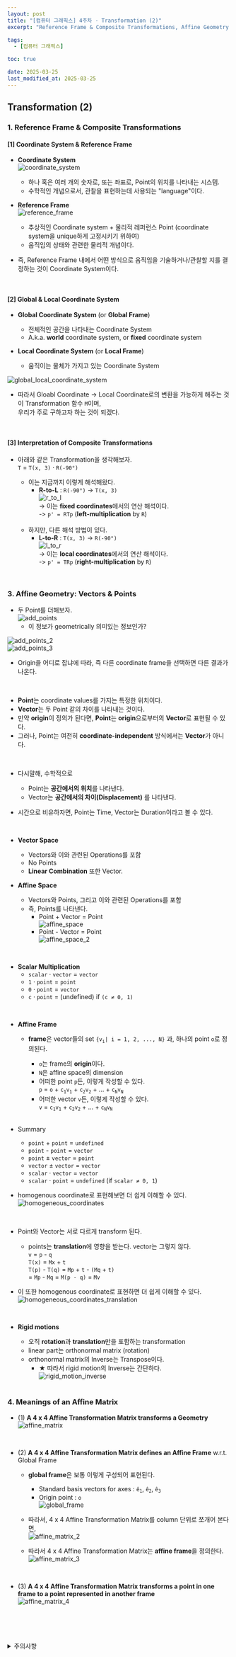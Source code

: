 ```yaml
---
layout: post
title: "[컴퓨터 그래픽스] 4주차 - Transformation (2)"
excerpt: "Reference Frame & Composite Transformations, Affine Geometry: Vectors & Points, Meanings of an Affine Matrix"

tags:
  - [컴퓨터 그래픽스]

toc: true

date: 2025-03-25
last_modified_at: 2025-03-25
---
```

## Transformation (2)
### 1. Reference Frame & Composite Transformations
#### [1] Coordinate System & Reference Frame
- **Coordinate System**  
![coordinate_system][def]  
  - 하나 혹은 여러 개의 숫자로, 또는 좌표로, Point의 위치를 나타내는 시스템.
  - 수학적인 개념으로서, 관찰을 표현하는데 사용되는 "language"이다.

- **Reference Frame**  
![reference_frame][def2]  
  - 추상적인 Coordinate system + 물리적 레퍼런스 Point (coordinate system을 unique하게 고정시키기 위하여)  
  - 움직임의 상태와 관련한 물리적 개념이다.  

- 즉, Reference Frame 내에서 어떤 방식으로 움직임을 기술하거나/관찰할 지를 결정하는 것이 Coordinate System이다.  

<br>

#### [2] Global & Local Coordinate System

- **Global Coordinate System** (or **Global Frame**)
  - 전체적인 공간을 나타내는 Coordinate System  
  - A.k.a. **world** coordinate system, or **fixed** coordinate system

- **Local Coordinate System** (or **Local Frame**)
  - 움직이는 물체가 가지고 있는 Coordinate System  

![global_local_coordinate_system][def3]  

- 따라서 Gloabl Coordinate -> Local Coordinate로의 변환을 가능하게 해주는 것이 Transformation 함수 `M`이며,  
우리가 주로 구하고자 하는 것이 되겠다.  

<br>

#### [3] Interpretation of Composite Transformations
- 아래와 같은 Transformation을 생각해보자.  
`T` = `T(x, 3)` · `R(-90°)`  

  - 이는 지금까지 이렇게 해석해왔다.  
    - **R-to-L** : `R(-90°)` -> `T(x, 3)`  
    ![r_to_l][def4]  
    -> 이는 **fixed coordinates**에서의 연산 해석이다.  
    -> `p' = RTp` (**left-multiplication** by `R`)

  <br>

  - 하지만, 다른 해석 방법이 있다.  
    - **L-to-R** : `T(x, 3)` -> `R(-90°)`  
    ![l_to_r][def5]  
    -> 이는 **local coordinates**에서의 연산 해석이다.  
    -> `p' = TRp` (**right-multiplication** by `R`)  

<br>

### 3. Affine Geometry: Vectors & Points
- 두 Point를 더해보자.  
![add_points][def6]  
  - 이 정보가 geometrically 의미있는 정보인가?  

![add_points_2][def7]  
![add_points_3][def8]  
  -  Origin을 어디로 잡냐에 따라, 즉 다른 coordinate frame을 선택하면 다른 결과가 나온다.  

<br>

- **Point**는 coordinate values를 가지는 특정한 위치이다.  
- **Vector**는 두 Point 같의 차이를 나타내는 것이다.  
- 만약 **origin**이 정의가 된다면, **Point**는 **origin**으로부터의 **Vector**로 표현될 수 있다.  
- 그러나, Point는 여전히 **coordinate-independent** 방식에서는 **Vector**가 아니다.  

<br>  

- 다시말해, 수학적으로  
  - Point는 **공간에서의 위치**를 나타낸다.
  - Vector는 **공간에서의 차이(Displacement)** 를 나타낸다.  

- 시간으로 비유하자면, Point는 Time, Vector는 Duration이라고 볼 수 있다.  

<br>

- **Vector Space**
  - Vectors와 이와 관련된 Operations를 포함
  - No Points
  - **Linear Combination** 또한 Vector.

- **Affine Space**
  - Vectors와 Points, 그리고 이와 관련된 Operations를 포함  
  - 즉, Points를 나타낸다.  
    - Point + Vector = Point  
    ![affine_space][def9]  
    - Point - Vector = Point  
    ![affine_space_2][def10]  

<br>

- **Scalar Multiplication**  
  - `scalar` · `vector` = `vector`  
  - `1` · `point` = `point`
  - `0` · `point` = `vector`  
  - `c` · `point` = (undefined)  if `(c ≠ 0, 1)`

<br>

- **Affine Frame**  
  - **frame**은 vector들의 set `{v`<sub>`i`</sub>`| i = 1, 2, ..., N}` 과, 하나의 point `o`로 정의된다.  
    - `o`는 frame의 **origin**이다.  
    - `N`은 affine space의 dimension
    - 어떠한 point `p`든, 이렇게 작성할 수 있다.  
    `p` = `o` + `c`<sub>`1`</sub>`v`<sub>`1`</sub> + `c`<sub>`2`</sub>`v`<sub>`2`</sub> + ... + `c`<sub>`N`</sub>`v`<sub>`N`</sub>
    - 어떠한 vector `v`든, 이렇게 작성할 수 있다.  
    `v` = `c`<sub>`1`</sub>`v`<sub>`1`</sub> + `c`<sub>`2`</sub>`v`<sub>`2`</sub> + ... + `c`<sub>`N`</sub>`v`<sub>`N`</sub>

    <br>

- Summary
  - `point` + `point` = `undefined`
  - `point` - `point` = `vector`
  - `point` ± `vector` = `point`  
  - `vector` ± `vector` = `vector`
  - `scalar` · `vector` = `vector`
  - `scalar` · `point` = `undefined` (if `scalar ≠ 0, 1`)  

- homogenous coordinate로 표현해보면 더 쉽게 이해할 수 있다.  
![homogeneous_coordinates][def11]  

<br>

- Point와 Vector는 서로 다르게 transform 된다.  
  - points는 **translation**에 영향을 받는다. vector는 그렇지 않다.  
  `v` = `p` - `q`  
  `T(x)` = `Mx` + `t`  
  `T(p)` - `T(q)` = `Mp` + `t` - `(Mq` + `t)`  
  = `Mp` - `Mq` = `M(p - q)` = `Mv`  

- 이 또한 homogenous coordinate로 표현하면 더 쉽게 이해할 수 있다.  
![homogeneous_coordinates_translation][def12]  

<br>

- **Rigid motions**  
  - 오직 **rotation**과 **translation**만을 포함하는 transformation  
  - linear part는 orthonormal matrix (rotation)  
  - orthonormal matrix의 Inverse는 Transpose이다.  
    - ★ 따라서 rigid motion의 Inverse는 간단하다.  
    ![rigid_motion_inverse][def13]  

  <br>

### 4. Meanings of an Affine Matrix  
- (1) **A 4 x 4 Affine Transformation Matrix transforms a Geometry**  
![affine_matrix][def14]  

<br>

- (2) **A 4 x 4 Affine Transformation Matrix defines an Affine Frame** w.r.t. Global Frame  
  - **global frame**은 보통 이렇게 구성되어 표현된다.  
    - Standard basis vectors for axes : `ê`<sub>`1`</sub>, `ê`<sub>`2`</sub>, `ê`<sub>`3`</sub>  
    - Origin point : `o`  
    ![global_frame][def15]  

  - 따라서, 4 x 4 Affine Transformation Matrix를 column 단위로 쪼개어 본다면,  
  ![affine_matrix_2][def16]  

  - 따라서 4 x 4 Affine Transformation Matrix는 **affine frame**을 정의한다.  
  ![affine_matrix_3][def17]  

<br>

- (3) **A 4 x 4 Affine Transformation Matrix transforms a point in one frame to a point represented in another frame**  
![affine_matrix_4][def18]  

<br>
<br>
<br>
<br>
<details>
<summary>주의사항</summary>
<div markdown="1">

이 포스팅은 강원대학교 김종민 교수님의 컴퓨터 그래픽스 수업을 들으며 내용을 정리 한 것입니다.  
수업 내용에 대한 저작권은 교수님께 있으니,  
다른 곳으로의 무분별한 내용 복사를 자제해 주세요.

</div>
</details> 

[def]: https://i.imgur.com/BtseN4j.png
[def2]: https://i.imgur.com/2HnoEdW.png
[def3]: https://i.imgur.com/ip02vk8.png
[def4]: https://i.imgur.com/jpnixHD.png
[def5]: https://i.imgur.com/61sGlbk.png
[def6]: https://i.imgur.com/g9O4Hfd.png
[def7]: https://i.imgur.com/0FS0dSB.png
[def8]: https://i.imgur.com/Tmi9Ze2.png
[def9]: https://i.imgur.com/srpXlLw.png
[def10]: https://i.imgur.com/N0Gxf6k.png
[def11]: https://i.imgur.com/8RZCFCc.png
[def12]: https://i.imgur.com/cNdYSdZ.png
[def13]: https://i.imgur.com/Qn48OGV.png
[def14]: https://i.imgur.com/YN00hCD.png
[def15]: https://i.imgur.com/t3qNEfr.png
[def16]: https://i.imgur.com/p2xyABI.png
[def17]: https://i.imgur.com/QSOkPZP.png
[def18]: https://i.imgur.com/5BFcwaw.png